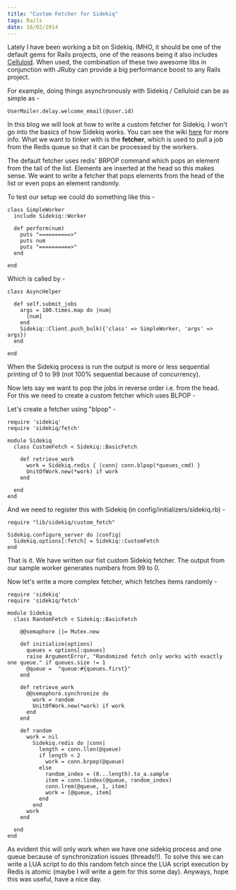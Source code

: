 ```yaml
--- 
title: "Custom Fetcher for Sidekiq"
tags: Rails
date: 16/02/2014
---
```


Lately I have been working a bit on Sidekiq. IMHO, it should be one of the default gems for Rails projects, one of the reasons being it also includes [Celluloid](https://github.com/celluloid/celluloid). When used, the combination of these two awesome libs in conjunction with JRuby can provide a big performance boost to any Rails project.


For example, doing things asynchronously with Sidekiq / Celluloid can be as simple as -

    UserMailer.delay.welcome_email(@user.id)

In this blog we will look at how to write a custom fetcher for Sidekiq. I won't go into the basics of how Sidekiq works. You can see the wiki [here](https://github.com/mperham/sidekiq/wiki) for more info. What we want to tinker with is the __fetcher__, which is used to pull a job from the Redis queue so that it can be processed by the workers.

The default fetcher uses redis' BRPOP command which pops an element from the tail of the list. Elements are inserted at the head so this makes sense. We want to write a fetcher that pops elements from the head of the list or even pops an element randomly.

To test our setup we could do something like this -

    class SimpleWorker
      include Sidekiq::Worker
      
      def perform(num)
        puts "==========>"
        puts num
        puts "==========>"
      end

    end

Which is called by -

    class AsyncHelper

      def self.submit_jobs
        args = 100.times.map do |num|
          [num]
        end
        Sidekiq::Client.push_bulk({'class' => SimpleWorker, 'args' => args})
      end

    end

When the Sidekiq process is run the output is more or less sequential printing of 0 to 99 (not 100% sequential because of concurrency). 

Now lets say we want to pop the jobs in reverse order i.e. from the head. For this we need to create a custom fetcher which uses BLPOP -

Let's create a fetcher using "blpop" -

    
    require 'sidekiq'
    require 'sidekiq/fetch'

    module Sidekiq
      class CustomFetch < Sidekiq::BasicFetch
        
        def retrieve_work
          work = Sidekiq.redis { |conn| conn.blpop(*queues_cmd) }
          UnitOfWork.new(*work) if work
        end

      end
    end


And we need to register this with Sidekiq (in config/initializers/sidekiq.rb) -

    require "lib/sidekiq/custom_fetch"

    Sidekiq.configure_server do |config|
      Sidekiq.options[:fetch] = Sidekiq::CustomFetch
    end

That is it. We have written our fist custom Sidekiq fetcher. The output from our sample worker generates numbers from 99 to 0.

Now let's write a more complex fetcher, which fetches items randomly -

    require 'sidekiq'
    require 'sidekiq/fetch'

    module Sidekiq
      class RandomFetch < Sidekiq::BasicFetch

        @@semaphore ||= Mutex.new
        
        def initialize(options)
          queues = options[:queues]
          raise ArgumentError, "Randomized fetch only works with exactly one queue." if queues.size != 1
          @queue =  "queue:#{queues.first}"
        end
        
        def retrieve_work
          @@semaphore.synchronize do
            work = random
            UnitOfWork.new(*work) if work
          end
        end

        def random
          work = nil
            Sidekiq.redis do |conn|
              length = conn.llen(@queue)
              if length < 2
                work = conn.brpop(@queue)
              else
                random_index = (0...length).to_a.sample
                item = conn.lindex(@queue, random_index)
                conn.lrem(@queue, 1, item)
                work = [@queue, item]
              end
            end
          work
        end

      end
    end

As evident this will only work when we have one sidekiq process and one queue because of synchronization issues (threads!!). To solve this we can write a LUA script to do this random fetch since the LUA script execution by Redis is atomic (maybe I will write a gem for this some day). Anyways, hope this was useful, have a nice day.